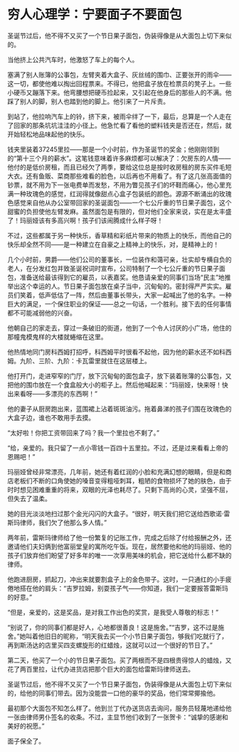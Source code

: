 # 穷人心理学：宁要面子不要面包

圣诞节过后，他不得不又买了一个节日果子面包，伪装得像是从大面包上切下来似的。

当他挤上公共汽车时，他激怒了车上的每个人。

塞满了别人账簿的公事包，左臂夹着大盒子、灰丝绒的围巾、正要张开的雨伞——这一切，都使他难以掏出回程票来。不得已，他把盒子放在检票员的凳子上。一些小硬币又蹦落下来。他弯腰想把硬币捡起来，又引起在他身后的那些人的不满。他踩了别人的脚，别人也踏到他的脚上。他引来了一片斥责。

到站了，他拉响汽车上的铃，挤下来，被雨伞绊了一下，最后，总算是一个人走在了回家的那条坑坑洼洼的小径上。他急忙看了看他的塑料钱夹是否还在，然后，就开始轻松地品味起他的快乐。

钱夹里装着37245里拉——那是一个小时前，作为圣诞节的奖金；他刚刚领到的“第十三个月的薪水”。这笔钱意味着许多麻烦都可以解决了：欠房东的人情——他付的是低价房租，而且已经欠了两季，要给这位总是按时收房租的房东买件毛短大衣。还有鱼贩、菜商那些难看的脸色，以后再也不用看了。有了这几张高面值的钞票，就不用为下一张电费单而发愁，不用为瞥见孩子们的坏鞋而痛心，他心里充满一种玫瑰色的感觉，红润得就像甜点心盒子包装纸的颜色。源源不断涌出的玫瑰色感觉来自他从办公室带回家的圣诞面包——一个七公斤重的节日果子面包，这个甜蜜的负担使他左臂发麻。虽然面包是有限的，但对他们全家来说，实在是太丰盛了！玛丽娅该有多高兴啊！孩子们该闹腾成什么样子呀！

不过，这些都属于另一种快乐，香草精和彩纸片带来的物质上的快乐，而他自己的快乐却全然不同——是一种建立在自豪之上精神上的快乐，对，是精神上的！

几个小时前，男爵——他们公司的董事长，一位装作和蔼可亲，壮实却专横自负的老人，在分发红包并致圣诞祝词时宣布，公司特制了一个七公斤重的节日果子面包，准备送给最该得到它的雇员，以表嘉奖。他恳请亲爱的同事们当场“民主”地推举出这个幸运的人。节日果子面包放在桌子当中，沉甸甸的。密封得严严实实。雇员们笑着，低声低估了一阵，然后由董事长带头，大家一起喊出了他的名字。一种巨大的满足，一个保住职业的保证——总之一句话，一个胜利。接下去的任何事情都不可能减弱他的兴奋。

他朝自己的家走去，穿过一条破旧的街道，他到了一个令人讨厌的小广场，他住的那幢鬼模鬼样的大楼就蜷缩在这里。

他热情地同门房科西姆打招呼，科西姆平时很看不起他，因为他的薪水还不如科西姆。九阶、三阶、九阶：卡瓦雷里就住在这层楼上。

他打开门，走进窄窄的门厅，放下沉甸甸的面包盒子，放下装着账簿的公事包，又把他的围巾放在一个食盒般大小的柜子上。然后他喊起来：“玛丽娅，快来呀！快出来看呀——多漂亮的东西啊！”

他的妻子从厨房跑出来，蓝围裙上沾着斑斑油污。拖着鼻涕的孩子们围在玫瑰色的大盒子边，谁也不敢用手去摸。

“太好啦！你把工资带回来了吗？我一个里拉也不剩了。”

“给，亲爱的。我只留了一点小零钱一百四十五里拉。不过，还是过来看看上帝的恩赐吧！”

玛丽娅曾经非常漂亮，几年前，她还有着红润的小脸和充满幻想的眼睛，但是和商店老板们不断的口角使她的嗓音变得粗哑刺耳，粗陋的食物损坏了她的肤色，由于时时想见困难重重的将来，双眼的光泽也耗尽了。只剩下高尚的心灵，坚强不屈，但失去了温柔。

她的目光淡淡地扫过那个金光闪闪的大盒子。“很好，明天我们把它送给西歌诺·雷斯玛律师，我们欠了他那么多人情。”

两年前，雷斯玛律师给了他一份繁复的记账工作，完成之后除了付给报酬之外，还邀请他们夫妇俩到他富丽堂皇的寓所吃午饭。现在，居然要他和他的玛丽娅、他的孩子们放弃他们盼望了好多年的唯一一次享用美味的机会，把它送给什么都不缺的律师。

他跑进厨房，抓起刀，冲出来就要割盒子上的金色带子。这时，一只通红的小手疲倦地搭在他的肩头：“吉罗拉姆，别耍孩子气——你知道，我们一定要报答雷斯玛的好意。”

“但是，亲爱的，这是奖品，是对我工作出色的奖赏，是我受人尊敬的标志！”

“别说了，你的同事们都是好人，心地都很善良！这是施舍。”“吉罗，这不过是施舍。”她叫着他旧日的昵称，“明天我去买一个小节日果子面包，够我们吃就行了，再到斯汤达的店里买四支螺旋形的红蜡烛，这就可以过一个很好的节日了。”

第二天，他买了一个小的节日果子面包。买了两根而不是四根贵得惊人的蜡烛，又花了两百里拉，让代办进货店把那个巨大的面包给雷斯玛律师送去。

圣诞节过后，他不得不又买了一个节日果子面包，伪装得像是从大面包上切下来似的，给他的同事们带去。因为没能尝一口他的豪华的奖品，他们常常揶揄他。

最初那个大面包不知怎么样了。他到兰丁代办送货店去询问，服务员轻蔑地递给他一张由律师男仆签名的收条。不过，主显节他们收到了一张贺卡：“诚挚的感谢和美好的祝愿。”

面子保全了。